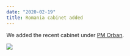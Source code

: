 ```yaml
---
date: "2020-02-19"
title: Romania cabinet added
---
```


We added the recent cabinet under [PM Orban](http://www.parlgov.org/explore/rou/cabinet/2019-11-04/).

![](/images/parliament-scotland.jpg)
